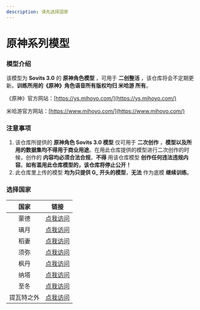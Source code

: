 ```yaml
---
description: 请先选择国家
---
```


# 原神系列模型

### 模型介绍

该模型为 **Sovits 3.0** 的 **原神角色模型** ，可用于 **二创整活** ，该仓库将会不定期更新。**训练所用的《原神》角色语音所有版权均归 米哈游 所有**。

《原神》官方网站：[https://ys.mihoyo.com/](https://ys.mihoyo.com/)

米哈游官方网站：[https://www.mihoyo.com/](https://www.mihoyo.com/)

### 注意事项

1. 该仓库所提供的 **原神角色 Sovits 3.0 模型** 仅可用于 **二次创作** ，**模型以及所用的数据集均不得用于商业用途**。在用此仓库提供的模型进行二次创作的时候，创作的 **内容均必须合法合规**，**不得** 用该仓库模型 **创作任何违法违规内容**。**如有滥用此仓库模型的，该仓库将停止公开！**
2. 此仓库里上传的模型 **均为只提供 G\_  开头的模型**，**无法** 作为底模 **继续训练**。

### 选择国家

|   国家  |              链接             |
| :---: | :-------------------------: |
|   蒙德  |      [点我访问](meng-de.md)     |
|   璃月  |      [点我访问](li-yue.md)      |
|   稻妻  |      [点我访问](dao-qi.md)      |
|   须弥  |       [点我访问](xu-mi.md)      |
|   枫丹  |     [点我访问](feng-dan.md)     |
|   纳塔  |       [点我访问](na-ta.md)      |
|   至冬  |     [点我访问](zhi-dong.md)     |
| 提瓦特之外 | [点我访问](ti-wa-te-zhi-wai.md) |
